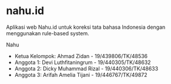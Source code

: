 # nahu.id
Aplikasi web Nahu.id untuk koreksi tata bahasa Indonesia dengan menggunakan rule-based system.


Nahu
- Ketua Kelompok: Ahmad Zidan - 19/439806/TK/48536
- Anggota 1: Devi Luthfitaningrum - 19/440305/TK/48632
- Anggota 2: Dicky Muhammad Rizal - 19/440306/TK/48633
- Anggota 3: Arifah Amelia Tijani - 19/446767/TK/49872

